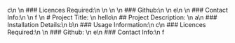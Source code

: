    c\n \n    ### Licences Required:\n \n    \n  \n    ### Github:\n \n    e\n \n    ### Contact Info:\n \n    f
\n    # Project Title: \n    hello\n    ## Project Description: \n    a\n    ### Installation Details:\n    b\n    ### Usage Information:\n    c\n    ### Licences Required:\n      \n    ### Github: \n    e\n    ### Contact Info:\n    f
